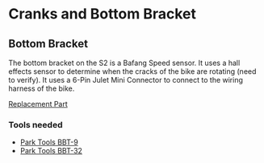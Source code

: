 # Cranks and Bottom Bracket

## Bottom Bracket

The bottom bracket on the S2 is a Bafang Speed sensor. It uses a hall effects sensor to determine when the cracks of the bike are rotating (need to verify). It uses a 6-Pin Julet Mini Connector to connect to the wiring harness of the bike.

[Replacement Part](https://www.aliexpress.com/item/1005002790035485.html)

### Tools needed

* [Park Tools BBT-9](https://www.parktool.com/product/bottom-bracket-tool-bbt-9)
* [Park Tools BBT-32](https://www.parktool.com/product/bottom-bracket-tool-bbt-32?category=Crank%20%26%20Bottom%20Bracket)
